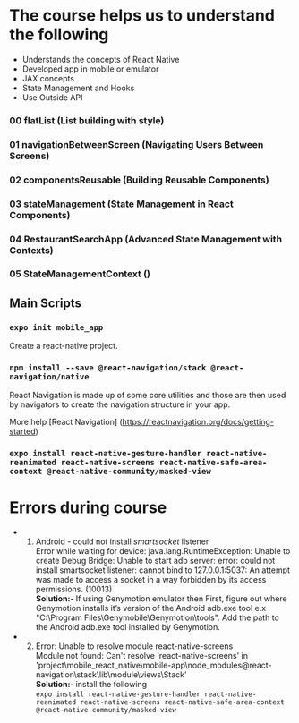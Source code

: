 # The course helps us to understand the following

- Understands the concepts of React Native
- Developed app in mobile or emulator
- JAX concepts
- State Management and Hooks
- Use Outside API

### 00 flatList (List building with style)

### 01 navigationBetweenScreen (Navigating Users Between Screens)

### 02 componentsReusable (Building Reusable Components)

### 03 stateManagement (State Management in React Components)

### 04 RestaurantSearchApp (Advanced State Management with Contexts)

### 05 StateManagementContext ()

## Main Scripts

### `expo init mobile_app`

Create a react-native project.

### `npm install --save @react-navigation/stack @react-navigation/native`

React Navigation is made up of some core utilities and those are then used by navigators to create the navigation structure in your app.

More help [React Navigation] (https://reactnavigation.org/docs/getting-started)

### `expo install react-native-gesture-handler react-native-reanimated react-native-screens react-native-safe-area-context @react-native-community/masked-view`

# Errors during course

- 1. Android - could not install _smartsocket_ listener <br />
     Error while waiting for device: java.lang.RuntimeException: Unable to create Debug Bridge: Unable to start adb server: error: could not install smartsocket listener: cannot bind to 127.0.0.1:5037: An attempt was made to access a socket in a way forbidden by its access permissions. (10013) <br />
     <strong> Solution:- </strong> If using Genymotion emulator then First, figure out where Genymotion installs it’s version of the Android adb.exe tool e.x "C:\Program Files\Genymobile\Genymotion\tools".
     Add the path to the Android adb.exe tool installed by Genymotion.
- 2.  Error: Unable to resolve module react-native-screens </br>
      Module not found: Can't resolve 'react-native-screens' in 'project\mobile_react_native\mobile-app\node_modules\@react-navigation\stack\lib\module\views\Stack' <br />
      <strong> Solution:- </strong> install the following <br />
      `expo install react-native-gesture-handler react-native-reanimated react-native-screens react-native-safe-area-context @react-native-community/masked-view`
